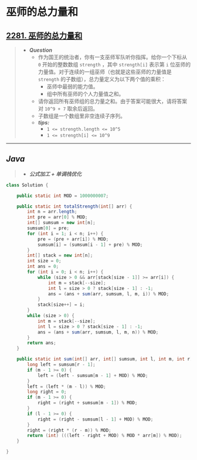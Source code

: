# 巫师的总力量和

## [2281. 巫师的总力量和](https://leetcode.cn/problems/sum-of-total-strength-of-wizards/)

> - ***Question***
>   - 作为国王的统治者，你有一支巫师军队听你指挥。给你一个下标从 `0` 开始的整数数组 `strength` ，其中 `strength[i]` 表示第 `i` 位巫师的力量值。对于连续的一组巫师（也就是这些巫师的力量值是 `strength` 的子数组），总力量定义为以下两个值的乘积：
>     - 巫师中最弱的能力值。
>     - 组中所有巫师的个人力量值之和。
>   - 请你返回所有巫师组的总力量之和。由于答案可能很大，请将答案对 `10^9 + 7` 取余后返回。
>   - 子数组是一个数组里非空连续子序列。
>   - ***tips:***
>     - `1 <= strength.length <= 10^5`
>     - `1 <= strength[i] <= 10^9`

---

## *Java*

> - ***公式加工 + 单调栈优化***

```java
class Solution {

    public static int MOD = 1000000007;

    public static int totalStrength(int[] arr) {
        int n = arr.length;
        int pre = arr[0] % MOD;
        int[] sumsum = new int[n];
        sumsum[0] = pre;
        for (int i = 1; i < n; i++) {
            pre = (pre + arr[i]) % MOD;
            sumsum[i] = (sumsum[i - 1] + pre) % MOD;
        }
        int[] stack = new int[n];
        int size = 0;
        int ans = 0;
        for (int i = 0; i < n; i++) {
            while (size > 0 && arr[stack[size - 1]] >= arr[i]) {
                int m = stack[--size];
                int l = size > 0 ? stack[size - 1] : -1;
                ans = (ans + sum(arr, sumsum, l, m, i)) % MOD;
            }
            stack[size++] = i;
        }
        while (size > 0) {
            int m = stack[--size];
            int l = size > 0 ? stack[size - 1] : -1;
            ans = (ans + sum(arr, sumsum, l, m, n)) % MOD;
        }
        return ans;
    }

    public static int sum(int[] arr, int[] sumsum, int l, int m, int r) {
        long left = sumsum[r - 1];
        if (m - 1 >= 0) {
            left = (left - sumsum[m - 1] + MOD) % MOD;
        }
        left = (left * (m - l)) % MOD;
        long right = 0;
        if (m - 1 >= 0) {
            right = (right + sumsum[m - 1]) % MOD;
        }
        if (l - 1 >= 0) {
            right = (right - sumsum[l - 1] + MOD) % MOD;
        }
        right = (right * (r - m)) % MOD;
        return (int) (((left - right + MOD) % MOD * arr[m]) % MOD);
    }

}
```
